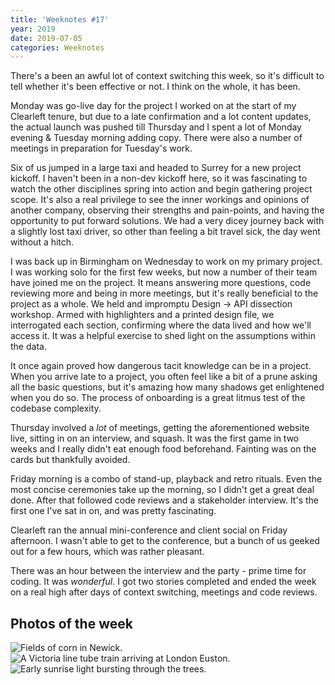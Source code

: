 ```yaml
---
title: 'Weeknotes #17'
year: 2019
date: 2019-07-05
categories: Weeknotes
---
```


There's a been an awful lot of context switching this week, so it's difficult to tell whether it's been effective or not. I think on the whole, it has been.

Monday was go-live day for the project I worked on at the start of my Clearleft tenure, but due to a late confirmation and a lot content updates, the actual launch was pushed till Thursday and I spent a lot of Monday evening & Tuesday morning adding copy. There were also a number of meetings in preparation for Tuesday's work.

Six of us jumped in a large taxi and headed to Surrey for a new project kickoff. I haven't been in a non-dev kickoff here, so it was fascinating to watch the other disciplines spring into action and begin gathering project scope. It's also a real privilege to see the inner workings and opinions of another company, observing their strengths and pain-points, and having the opportunity to put forward solutions. We had a very dicey journey back with a slightly lost taxi driver, so other than feeling a bit travel sick, the day went without a hitch.

I was back up in Birmingham on Wednesday to work on my primary project. I was working solo for the first few weeks, but now a number of their team have joined me on the project. It means answering more questions, code reviewing more and being in more meetings, but it's really beneficial to the project as a whole. We held and impromptu Design -> API dissection workshop. Armed with highlighters and a printed design file, we interrogated each section, confirming where the data lived and how we'll access it. It was a helpful exercise to shed light on the assumptions within the data.

It once again proved how dangerous tacit knowledge can be in a project. When you arrive late to a project, you often feel like a bit of a prune asking all the basic questions, but it's amazing how many shadows get enlightened when you do so. The process of onboarding is a great litmus test of the codebase complexity.

Thursday involved a _lot_ of meetings, getting the aforementioned website live, sitting in on an interview, and squash. It was the first game in two weeks and I really didn't eat enough food beforehand. Fainting was on the cards but thankfully avoided.

Friday morning is a combo of stand-up, playback and retro rituals. Even the most concise ceremonies take up the morning, so I didn't get a great deal done. After that followed code reviews and a stakeholder interview. It's the first one I've sat in on, and was pretty fascinating.

Clearleft ran the annual mini-conference and client social on Friday afternoon. I wasn't able to get to the conference, but a bunch of us geeked out for a few hours, which was rather pleasant.

There was an hour between the interview and the party - prime time for coding. It was _wonderful_. I got two stories completed and ended the week on a real high after days of context switching, meetings and code reviews.

## Photos of the week

![Fields of corn in Newick.](/images/blog/weeknotes-17-1.jpg)
![A Victoria line tube train arriving at London Euston.](/images/blog/weeknotes-17-2.jpg)
![Early sunrise light bursting through the trees.](/images/blog/weeknotes-17-3.jpg)
